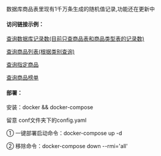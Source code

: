 数据库商品表里现有1千万条生成的随机值记录,功能还在更新中

#### 访问链接示例：

[查询数据库记录数(目前只查商品表和商品类型表的记录数)](https://www.1024cx.top/count)

[查询商品列表(根据类别查询)](https://www.1024cx.top/v1/commodity?primaryType=clothes&secondaryType=shirt&pageSize=20&pageIndex=1)

[查询指定商品](https://www.1024cx.top/v1/commodity/2971f6ae-fc9a-48ad-9f0c-ace2aa75f9e2)

[查询商品榜单](https://www.1024cx.top/v1/hot?primaryType=clothes&pageSize=10&pageIndex=1)

#### 部署：

安装：docker && docker-compose

留意 conf文件夹下的config.yaml

① 一键部署启动命令：docker-compose up -d

② 移除命令：docker-compose down --rmi='all'